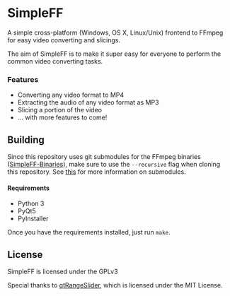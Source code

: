 # SimpleFF

A simple cross-platform (Windows, OS X, Linux/Unix) frontend to FFmpeg for easy video converting and slicings.

The aim of SimpleFF is to make it super easy for everyone to perform the common video converting tasks.


### Features

 * Converting any video format to MP4
 * Extracting the audio of any video format as MP3
 * Slicing a portion of the video
 * ... with more features to come!


## Building

Since this repository uses git submodules for the FFmpeg binaries
([SimpleFF-Binaries](https://github.com/seanyeh/SimpleFF-binaries)), make sure
to use the `--recursive` flag when cloning this repository. See
[this](https://git-scm.com/book/en/v2/Git-Tools-Submodules) for more
information on submodules.

#### Requirements
 * Python 3
 * PyQt5
 * PyInstaller

Once you have the requirements installed, just run `make`.



## License

SimpleFF is licensed under the GPLv3

Special thanks to
[qtRangeSlider](https://github.com/ZhuangLab/storm-control/blob/master/hal4000/qtWidgets/qtRangeSlider.py),
which is licensed under the MIT License.
